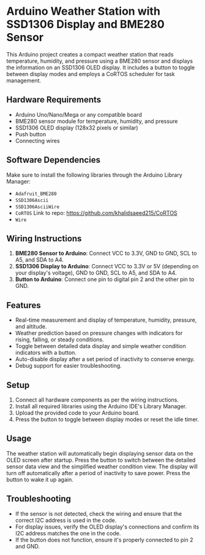 # Arduino Weather Station with SSD1306 Display and BME280 Sensor

This Arduino project creates a compact weather station that reads temperature, humidity, and pressure using a BME280 sensor and displays the information on an SSD1306 OLED display. It includes a button to toggle between display modes and employs a CoRTOS scheduler for task management.

## Hardware Requirements

- Arduino Uno/Nano/Mega or any compatible board
- BME280 sensor module for temperature, humidity, and pressure
- SSD1306 OLED display (128x32 pixels or similar)
- Push button
- Connecting wires

## Software Dependencies

Make sure to install the following libraries through the Arduino Library Manager:

- `Adafruit_BME280`
- `SSD1306Ascii`
- `SSD1306AsciiWire`
- `CoRTOS` Link to repo: https://github.com/khalidsaeed215/CoRTOS
- `Wire`

## Wiring Instructions

1. **BME280 Sensor to Arduino**: Connect VCC to 3.3V, GND to GND, SCL to A5, and SDA to A4.
2. **SSD1306 Display to Arduino**: Connect VCC to 3.3V or 5V (depending on your display's voltage), GND to GND, SCL to A5, and SDA to A4.
3. **Button to Arduino**: Connect one pin to digital pin 2 and the other pin to GND.

## Features

- Real-time measurement and display of temperature, humidity, pressure, and altitude.
- Weather prediction based on pressure changes with indicators for rising, falling, or steady conditions.
- Toggle between detailed data display and simple weather condition indicators with a button.
- Auto-disable display after a set period of inactivity to conserve energy.
- Debug support for easier troubleshooting.

## Setup

1. Connect all hardware components as per the wiring instructions.
2. Install all required libraries using the Arduino IDE's Library Manager.
3. Upload the provided code to your Arduino board.
4. Press the button to toggle between display modes or reset the idle timer.

## Usage

The weather station will automatically begin displaying sensor data on the OLED screen after startup. Press the button to switch between the detailed sensor data view and the simplified weather condition view. The display will turn off automatically after a period of inactivity to save power. Press the button to wake it up again.

## Troubleshooting

- If the sensor is not detected, check the wiring and ensure that the correct I2C address is used in the code.
- For display issues, verify the OLED display's connections and confirm its I2C address matches the one in the code.
- If the button does not function, ensure it's properly connected to pin 2 and GND.


